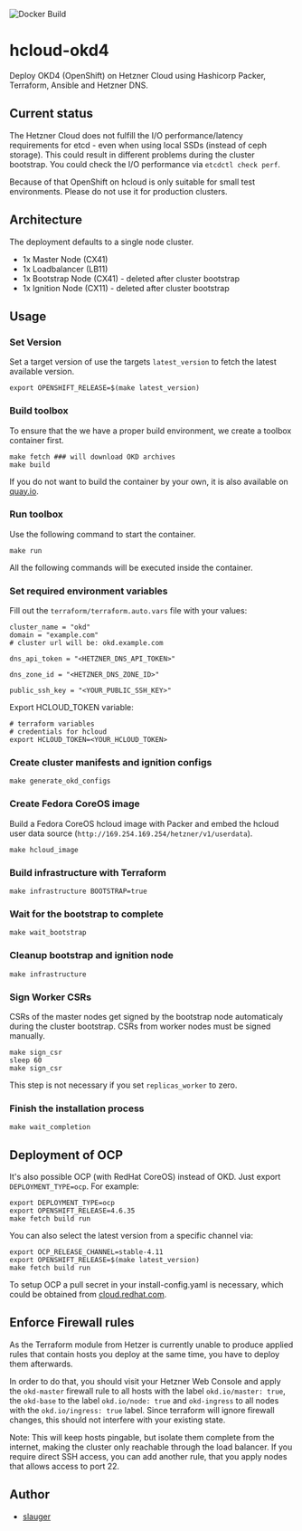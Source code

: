 ![Docker Build](https://github.com/slauger/hcloud-okd4/workflows/Docker%20Build/badge.svg)


# hcloud-okd4

Deploy OKD4 (OpenShift) on Hetzner Cloud using Hashicorp Packer, Terraform, Ansible and Hetzner DNS.


## Current status

The Hetzner Cloud does not fulfill the I/O performance/latency requirements for etcd - even when using local SSDs (instead of ceph storage). This could result in different problems during the cluster bootstrap. You could check the I/O performance via `etcdctl check perf`.

Because of that OpenShift on hcloud is only suitable for small test environments. Please do not use it for production clusters.

## Architecture

The deployment defaults to a single node cluster.

- 1x Master Node (CX41)
- 1x Loadbalancer (LB11)
- 1x Bootstrap Node (CX41) - deleted after cluster bootstrap
- 1x Ignition Node (CX11) - deleted after cluster bootstrap

## Usage

### Set Version

Set a target version of use the targets `latest_version` to fetch the latest available version.

```
export OPENSHIFT_RELEASE=$(make latest_version)
```

### Build toolbox

To ensure that the we have a proper build environment, we create a toolbox container first.

```
make fetch ### will download OKD archives
make build
```

If you do not want to build the container by your own, it is also available on [quay.io](https://quay.io/repository/slauger/hcloud-okd4).

### Run toolbox

Use the following command to start the container.

```
make run
```

All the following commands will be executed inside the container. 

<!-- ### Set Version

Set a target version of use the targets `latest_version` to fetch the latest available version.

```
export OPENSHIFT_RELEASE=$(make latest_version)
```
 -->

### Set required environment variables

Fill out the `terraform/terraform.auto.vars` file with your values:

```
cluster_name = "okd"
domain = "example.com"
# cluster url will be: okd.example.com

dns_api_token = "<HETZNER_DNS_API_TOKEN>"

dns_zone_id = "<HETZNER_DNS_ZONE_ID>"

public_ssh_key = "<YOUR_PUBLIC_SSH_KEY>"
```

Export HCLOUD_TOKEN variable:
```
# terraform variables
# credentials for hcloud
export HCLOUD_TOKEN=<YOUR_HCLOUD_TOKEN>
```

### Create cluster manifests and ignition configs

```
make generate_okd_configs
```

### Create Fedora CoreOS image

Build a Fedora CoreOS hcloud image with Packer and embed the hcloud user data source (`http://169.254.169.254/hetzner/v1/userdata`).

```
make hcloud_image
```

### Build infrastructure with Terraform

```
make infrastructure BOOTSTRAP=true
```

### Wait for the bootstrap to complete

```
make wait_bootstrap
```

### Cleanup bootstrap and ignition node

```
make infrastructure
```

### Sign Worker CSRs

CSRs of the master nodes get signed by the bootstrap node automaticaly during the cluster bootstrap. CSRs from worker nodes must be signed manually.

```
make sign_csr
sleep 60
make sign_csr
```

This step is not necessary if you set `replicas_worker` to zero.

### Finish the installation process

```
make wait_completion
```


## Deployment of OCP

It's also possible OCP (with RedHat CoreOS) instead of OKD. Just export `DEPLOYMENT_TYPE=ocp`. For example:

```
export DEPLOYMENT_TYPE=ocp
export OPENSHIFT_RELEASE=4.6.35
make fetch build run
```

You can also select the latest version from a specific channel via:

```
export OCP_RELEASE_CHANNEL=stable-4.11
export OPENSHIFT_RELEASE=$(make latest_version)
make fetch build run
```

To setup OCP a pull secret in your install-config.yaml is necessary, which could be obtained from [cloud.redhat.com](https://cloud.redhat.com/).

## Enforce Firewall rules

As the Terraform module from Hetzer is currently unable to produce applied rules that contain hosts you deploy at the same time, you have to deploy them afterwards.

In order to do that, you should visit your Hetzner Web Console and apply the `okd-master` firewall rule to all hosts with the label `okd.io/master: true`, the `okd-base` to the label `okd.io/node: true` and `okd-ingress` to all nodes with the `okd.io/ingress: true` label. Since terraform will ignore firewall changes, this should not interfere with your existing state.

Note: This will keep hosts pingable, but isolate them complete from the internet, making the cluster only reachable through the load balancer. If you require direct SSH access, you can add another rule, that you apply nodes that allows access to port 22.

## Author

- [slauger](https://github.com/slauger)
